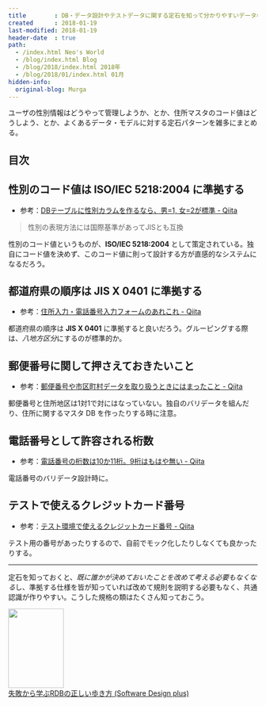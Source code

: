 ```yaml
---
title        : DB・データ設計やテストデータに関する定石を知って分かりやすいデータ構造にする
created      : 2018-01-19
last-modified: 2018-01-19
header-date  : true
path:
  - /index.html Neo's World
  - /blog/index.html Blog
  - /blog/2018/index.html 2018年
  - /blog/2018/01/index.html 01月
hidden-info:
  original-blog: Murga
---
```


ユーザの性別情報はどうやって管理しようか、とか、住所マスタのコード値はどうしよう、とか、よくあるデータ・モデルに対する定石パターンを雑多にまとめる。

## 目次

## 性別のコード値は ISO/IEC 5218:2004 に準拠する

- 参考：[DBテーブルに性別カラムを作るなら、男=1, 女=2が標準 - Qiita](https://qiita.com/yuba/items/567f8f47c9bb5a20200e)

> 性別の表現方法には国際基準があってJISとも互換

性別のコード値というものが、**ISO/IEC 5218:2004** として策定されている。独自にコード値を決めず、このコード値に則って設計する方が直感的なシステムになるだろう。

## 都道府県の順序は JIS X 0401 に準拠する

- 参考：[住所入力・電話番号入力フォームのあれこれ - Qiita](https://qiita.com/nappa/items/c5fa2211a05908357d7b)

都道府県の順序は **JIS X 0401** に準拠すると良いだろう。グルーピングする際は、*八地方区分*にするのが標準的か。

## 郵便番号に関して押さえておきたいこと

- 参考：[郵便番号や市区町村データを取り扱うときにはまったこと - Qiita](https://qiita.com/_takwat/items/3a121656425fac7bb820)

郵便番号と住所地区は1対1で対にはなっていない。独自のバリデータを組んだり、住所に関するマスタ DB を作ったりする時に注意。

## 電話番号として許容される桁数

- 参考：[電話番号の桁数は10か11桁。9桁はもはや無い - Qiita](https://qiita.com/tukiyo3/items/b994ffafb7f01e79fe34)

電話番号のバリデータ設計時に。

## テストで使えるクレジットカード番号

- 参考：[テスト環境で使えるクレジットカード番号 - Qiita](https://qiita.com/mimoe/items/8f5d9ce46b72b7fecff5)

テスト用の番号があったりするので、自前でモック化したりしなくても良かったりする。

---

定石を知っておくと、*既に誰かが決めておいたことを改めて考える必要もなくなる*し、準拠する仕様を皆が知っていれば改めて規則を説明する必要もなく、共通認識が作りやすい。こうした規格の類はたくさん知っておこう。

<div class="ad-amazon">
  <div class="ad-amazon-image">
    <a href="https://www.amazon.co.jp/dp/4297104083?tag=neos21-22&amp;linkCode=osi&amp;th=1&amp;psc=1">
      <img src="https://m.media-amazon.com/images/I/51B4ihagImL._SL160_.jpg" width="112" height="160">
    </a>
  </div>
  <div class="ad-amazon-info">
    <div class="ad-amazon-title">
      <a href="https://www.amazon.co.jp/dp/4297104083?tag=neos21-22&amp;linkCode=osi&amp;th=1&amp;psc=1">失敗から学ぶRDBの正しい歩き方 (Software Design plus)</a>
    </div>
  </div>
</div>
